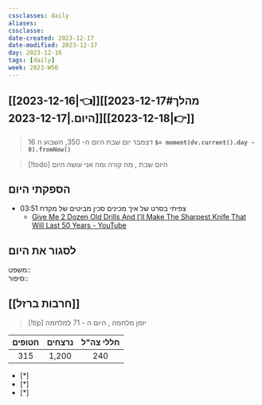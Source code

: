 ```yaml
---
cssclasses: daily
aliases: 
cssclasse: 
date-created: 2023-12-17
date-modified: 2023-12-17
day: 2023-12-16
tags: [daily]
week: 2023-W50
---
```


## [[2023-12-16|👈]][[2023-12-17#מהלך היום.|2023-12-17]][[2023-12-18|👉]]

>  16 דצמבר יום שבת היום ה- 350, השבוע ה **`$= moment(dv.current().day - 0).fromNow()`**

 > [!todo] היום שבת , מה קורה ומה אני עושה היום

## הספקתי היום

- 03:51 צפיתי בסרט של איך מכינים סכין מביטים של מקדח 
	- [Give Me 2 Dozen Old Drills And I'll Make The Sharpest Knife That Will Last 50 Years - YouTube](https://www.youtube.com/watch?v=Tppn5RsEK78)

## לסגור את היום

משפט::  
סיפור::

## [[חרבות ברזל]]

> [!tip]  יומן מלחמה , היום ה - 71 למלחמה

 | חטופים | נרצחים | חללי צה"ל |
 |:------:|:------:|:---------:|
 | 315    | 1,200  | 240       |
 
- [*]  
- [*]  
- [*]  
